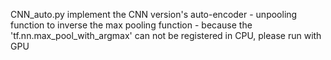 CNN_auto.py  implement the CNN version's auto-encoder
	- unpooling function to inverse the max pooling function
	- because the 'tf.nn.max_pool_with_argmax' can not be registered in CPU, please run with GPU
